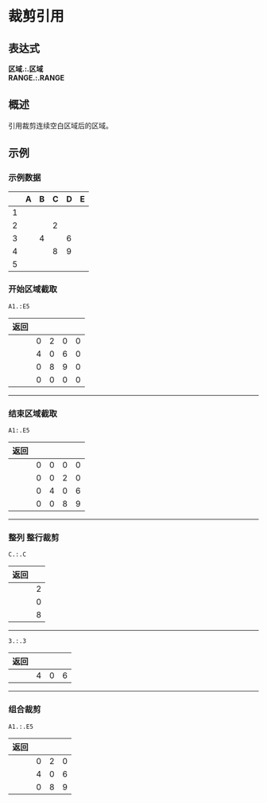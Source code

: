 # 裁剪引用

## 表达式

**区域.:.区域**  
**RANGE.:.RANGE**

## 概述

引用裁剪连续空白区域后的区域。

## 示例

### 示例数据

|     | A   | B   | C   | D   | E   |
| --- | --- | --- | --- | --- | --- |
| 1   |     |     |     |     |     |
| 2   |     |     | 2   |     |     |
| 3   |     | 4   |     | 6   |     |
| 4   |     |     | 8   | 9   |     |
| 5   |     |     |     |     |     |

### 开始区域截取

```excel
A1.:E5
```

| 返回 |     |     |     |     |
| ---- | --- | --- | --- | --- |
|      | 0   | 2   | 0   | 0   |
|      | 4   | 0   | 6   | 0   |
|      | 0   | 8   | 9   | 0   |
|      | 0   | 0   | 0   | 0   |

---

### 结束区域截取

```excel
A1:.E5
```

| 返回 |     |     |     |     |
| ---- | --- | --- | --- | --- |
|      | 0   | 0   | 0   | 0   |
|      | 0   | 0   | 2   | 0   |
|      | 0   | 4   | 0   | 6   |
|      | 0   | 0   | 8   | 9   |

---

### 整列 整行裁剪

```excel
C.:.C
```

| 返回 |     |
| ---- | --- |
|      | 2   |
|      | 0   |
|      | 8   |

---

```excel
3.:.3
```

| 返回 |     |     |     |
| ---- | --- | --- | --- |
|      | 4   | 0   | 6   |

---

### 组合裁剪

```excel
A1.:.E5
```

| 返回 |     |     |     |
| ---- | --- | --- | --- |
|      | 0   | 2   | 0   |
|      | 4   | 0   | 6   |
|      | 0   | 8   | 9   |
